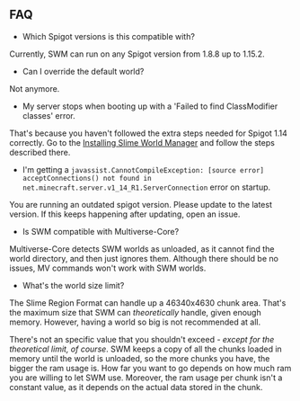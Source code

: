 
## FAQ

* Which Spigot versions is this compatible with?

Currently, SWM can run on any Spigot version from 1.8.8 up to 1.15.2.

* Can I override the default world?

Not anymore.

* My server stops when booting up with a 'Failed to find ClassModifier classes' error.

That's because you haven't followed the extra steps needed for Spigot 1.14 correctly. Go to the [Installing Slime World Manager](usage/install.md) and follow the steps described there.

* I'm getting a `javassist.CannotCompileException: [source error] acceptConnections() not found in net.minecraft.server.v1_14_R1.ServerConnection` error on startup.

You are running an outdated spigot version. Please update to the latest version. If this keeps happening after updating, open an issue.

* Is SWM compatible with Multiverse-Core?

Multiverse-Core detects SWM worlds as unloaded, as it cannot find the world directory, and then just ignores them. Although there should be no issues, MV commands won't work with SWM worlds.

* What's the world size limit?

The Slime Region Format can handle up a 46340x4630 chunk area. That's the maximum size that SWM can _theoretically_ handle, given enough memory. However, having a world so big is not recommended at all.

There's not an specific value that you shouldn't exceed _- except for the theoretical limit, of course_. SWM keeps a copy of all the chunks loaded in memory until the world is unloaded, so the more chunks you have, the bigger the ram usage is. How far you want to go depends on how much ram you are willing to let SWM use. Moreover, the ram usage per chunk isn't a constant value, as it depends on the actual data stored in the chunk.
